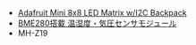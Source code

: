 - [Adafruit Mini 8x8 LED Matrix w/I2C Backpack](https://www.adafruit.com/product/870)
- [BME280搭載 温湿度・気圧センサモジュール](https://www.switch-science.com/products/2236)
- MH-Z19
